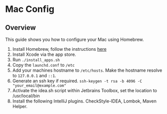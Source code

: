 # Mac Config

## Overview

This guide shows you how to configure your Mac using Homebrew.

1. Install Homebrew, follow the instructions [here](http://brew.sh/)
2. Install Xcode via the app store.
3. Run ```./install_apps.sh```
4. Copy the `launchd.conf` to `/etc`
5. Add your machines hostname to `/etc/hosts`. Make the hostname resolve to `127.0.0.1` and `::1`.
6. Generate an ssh key if required. ```ssh-keygen -t rsa -b 4096 -C "your_email@example.com"```
7. Activate the idea.sh script within Jetbrains Toolbox, set the location to /usr/local/bin
8. Install the following IntelliJ plugins. CheckStyle-IDEA, Lombok, Maven Helper.
